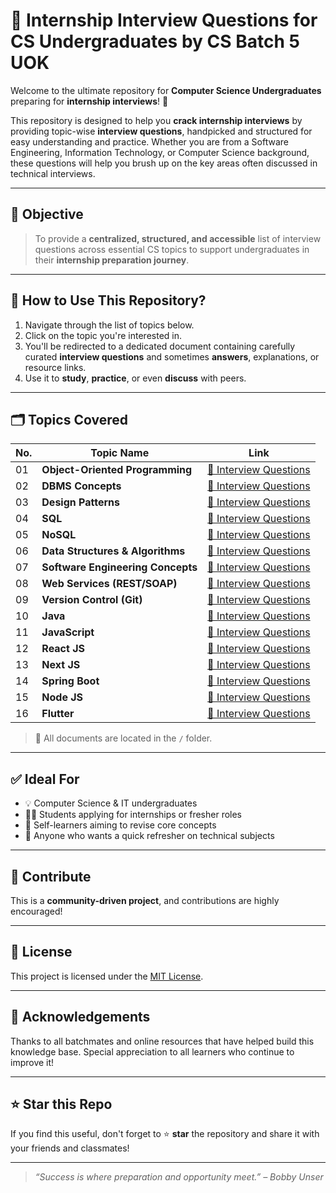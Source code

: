 # 💼 Internship Interview Questions for CS Undergraduates by CS Batch 5 UOK

Welcome to the ultimate repository for **Computer Science Undergraduates** preparing for **internship interviews**! 🎯

This repository is designed to help you **crack internship interviews** by providing topic-wise **interview questions**, handpicked and structured for easy understanding and practice. Whether you are from a Software Engineering, Information Technology, or Computer Science background, these questions will help you brush up on the key areas often discussed in technical interviews.

---

## 📌 Objective

> To provide a **centralized, structured, and accessible** list of interview questions across essential CS topics to support undergraduates in their **internship preparation journey**.

---

## 🧠 How to Use This Repository?

1. Navigate through the list of topics below.
2. Click on the topic you're interested in.
3. You'll be redirected to a dedicated document containing carefully curated **interview questions** and sometimes **answers**, explanations, or resource links.
4. Use it to **study**, **practice**, or even **discuss** with peers.

---

## 🗂️ Topics Covered

| No. | Topic Name | Link |
|-----|------------|------|
| 01 | **Object-Oriented Programming** | [🔗 Interview Questions](https://drive.google.com/drive/folders/1z1L5CaRxTZmpgXCeGb6MqHwM9ggHmssM?usp=drive_link) |
| 02 | **DBMS Concepts** | [🔗 Interview Questions](docs/DBMS.md) |
| 03 | **Design Patterns** | [🔗 Interview Questions](https://drive.google.com/drive/folders/1-yLsdtri39tNQES6qMc14evPqOaN7W4e?usp=sharing) |
| 04 | **SQL** | [🔗 Interview Questions](docs/SQL.md) |
| 05 | **NoSQL** | [🔗 Interview Questions](docs/NoSQL.md) |
| 06 | **Data Structures & Algorithms** | [🔗 Interview Questions](docs/DSA.md) |
| 07 | **Software Engineering Concepts** | [🔗 Interview Questions](docs/Software_Engineering.md) |
| 08 | **Web Services (REST/SOAP)** | [🔗 Interview Questions](https://drive.google.com/drive/folders/1rtKDQLbaSsPzpqMxzptghvS0sxbbGdTf?usp=drive_link) |
| 09 | **Version Control (Git)** | [🔗 Interview Questions](docs/Git.md) |
| 10 | **Java** | [🔗 Interview Questions](docs/Java.md) |
| 11 | **JavaScript** | [🔗 Interview Questions](docs/JavaScript.md) |
| 12 | **React JS** | [🔗 Interview Questions](docs/ReactJS.md) |
| 13 | **Next JS** | [🔗 Interview Questions](https://drive.google.com/drive/folders/1R71Lj_3rq50bxue_hv_VXIhCHZk8hqDW?usp=sharing) |
| 14 | **Spring Boot** | [🔗 Interview Questions](docs/SpringBoot.md) |
| 15 | **Node JS** | [🔗 Interview Questions](docs/NodeJS.md) |
| 16 | **Flutter** | [🔗 Interview Questions](docs/Flutter.md) |

> 📁 All documents are located in the `/` folder.

---

## ✅ Ideal For

- 💡 Computer Science & IT undergraduates
- 🧑‍💻 Students applying for internships or fresher roles
- 🚀 Self-learners aiming to revise core concepts
- 🧠 Anyone who wants a quick refresher on technical subjects

---

## 🚀 Contribute

This is a **community-driven project**, and contributions are highly encouraged!

---

## 📄 License

This project is licensed under the [MIT License](LICENSE).

---

## 🙌 Acknowledgements

Thanks to all batchmates and online resources that have helped build this knowledge base. Special appreciation to all learners who continue to improve it!

---

## ⭐ Star this Repo

If you find this useful, don't forget to ⭐ **star** the repository and share it with your friends and classmates!

---

> _“Success is where preparation and opportunity meet.” – Bobby Unser_

